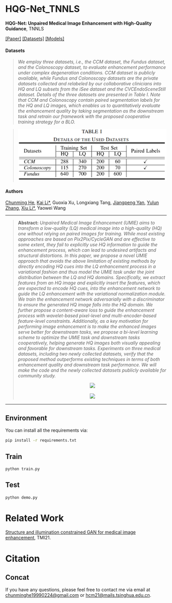 # HQG-Net_TNNLS
**HQG-Net: Unpaired Medical Image Enhancement with High-Quality Guidance**, TNNLS

[[Paper]](https://arxiv.org/abs/2307.07829) [[Datasets]](https://pan.baidu.com/s/1zmHwsxMWo_QoW9PnhKcNqA?pwd=h8mw) [[Models]](https://drive.google.com/drive/folders/1DOI9HK4ZgDBBpLp_TLaS2Zywln6X_5hA)


#### Datasets
> *We employ three datasets, i.e., the CCM dataset, the Fundus dataset, and the Colonoscopy dataset, to evaluate enhancement performance under complex degeneration conditions. CCM dataset is publicly available, while Fundus and Colonoscopy datasets are the private datasets collected and relabeled by our collaborative clinicians into HQ and LQ subsets from the iSee dataset and the CVCEndoSceneStill dataset. Details of the three datasets are presented in Table I. Note that CCM and Colonoscopy contain paired segmentation labels for the HQ and LQ images, which enables us to quantitatively evaluate the enhancement quality by taking segmentation as the downstream task and retrain our framework with the proposed cooperative training strategy for a BLO.*

> <p align="center">
> <img src="data_table.png">
> </p>

#### Authors
[Chunming He](https://chunminghe.github.io/), [Kai Li*](http://kailigo.github.io/), Guoxia Xu, Longxiang Tang, [Jiangpeng Yan](https://yjump.github.io/), [Yulun Zhang](https://yulunzhang.com/), [Xiu Li*](https://scholar.google.com/citations?user=Xrh1OIUAAAAJ&hl=en), Yaowei Wang

---
> **Abstract:** *Unpaired Medical Image Enhancement (UMIE) aims to transform a low-quality (LQ) medical image into a high-quality (HQ) one without relying on paired images for training. While most existing approaches are based on Pix2Pix/CycleGAN and are effective to some extent, they fail to explicitly use HQ information to guide the enhancement process, which can lead to undesired artifacts and structural distortions. In this paper, we propose a novel UMIE approach that avoids the above limitation of existing methods by directly encoding HQ cues into the LQ enhancement process in a variational fashion and thus model the UMIE task under the joint distribution between the LQ and HQ domains. Specifically, we extract features from an HQ image and explicitly insert the features, which are expected to encode HQ cues, into the  enhancement network to guide the LQ enhancement with the variational normalization module. We train the enhancement network adversarially with a discriminator to ensure the generated HQ image falls into the HQ domain. We further propose a content-aware loss to guide the enhancement process with wavelet-based pixel-level and multi-encoder-based feature-level constraints. Additionally, as a key motivation for performing image enhancement is to make the enhanced images serve better for downstream tasks, we propose a bi-level learning scheme to optimize the UMIE task and downstream tasks cooperatively, helping generate HQ images both visually appealing and favorable for downstream tasks. Experiments on three medical datasets, including two newly collected datasets, verify that the proposed method outperforms existing techniques in terms of both enhancement quality and downstream task performance. We will make the code and the newly collected datasets publicly available for community study.*
>
> <p align="center">
> <img width="900" src="Comparison.png">
> </p>
> <p align="center">
> <img width="900" src="Framework.png">
> </p>
---

## Environment
You can install all the requirements via:
```bash
pip install -r requirements.txt
```

## Train
```bash
python train.py
```

## Test
```bash
python demo.py
```


# Related Work
[Structure and illumination constrained GAN for medical image enhancement](https://github.com/iMED-Lab/StillGAN), TMI21.
# Citation

## Concat
If you have any questions, please feel free to contact me via email at chunminghe19990224@gmail.com or hcm21@mails.tsinghua.edu.cn.
